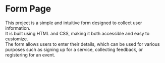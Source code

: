 # Form Page
This project is a simple and intuitive form designed to collect user information.  
It is built using HTML and CSS, making it both accessible and easy to customize.  
The form allows users to enter their details, which can be used for various purposes such as signing up for a service, collecting feedback, or registering for an event.
